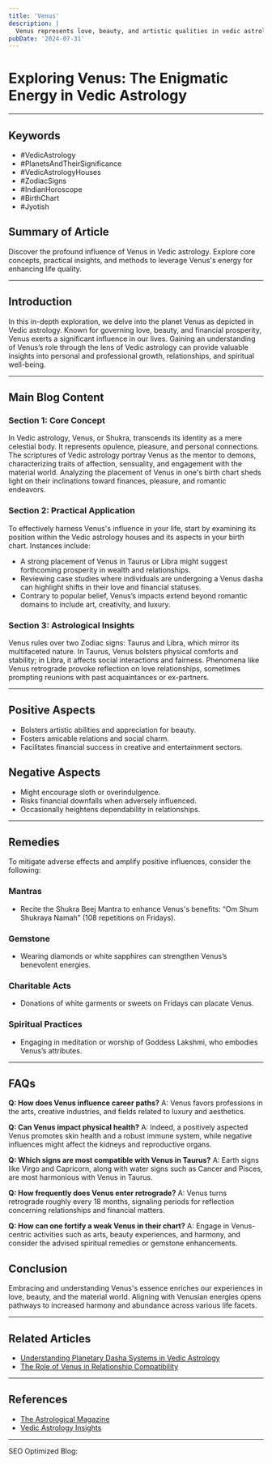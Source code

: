 ```yaml
---
title: 'Venus'
description: |
  Venus represents love, beauty, and artistic qualities in vedic astrology
pubDate: '2024-07-31'
---
```


# Exploring Venus: The Enigmatic Energy in Vedic Astrology

---

## Keywords
- #VedicAstrology
- #PlanetsAndTheirSignificance
- #VedicAstrologyHouses
- #ZodiacSigns
- #IndianHoroscope
- #BirthChart
- #Jyotish

## Summary of Article
Discover the profound influence of Venus in Vedic astrology. Explore core concepts, practical insights, and methods to leverage Venus's energy for enhancing life quality.

---

## Introduction
In this in-depth exploration, we delve into the planet Venus as depicted in Vedic astrology. Known for governing love, beauty, and financial prosperity, Venus exerts a significant influence in our lives. Gaining an understanding of Venus’s role through the lens of Vedic astrology can provide valuable insights into personal and professional growth, relationships, and spiritual well-being.

---

## Main Blog Content

### Section 1: Core Concept
In Vedic astrology, Venus, or Shukra, transcends its identity as a mere celestial body. It represents opulence, pleasure, and personal connections. The scriptures of Vedic astrology portray Venus as the mentor to demons, characterizing traits of affection, sensuality, and engagement with the material world. Analyzing the placement of Venus in one's birth chart sheds light on their inclinations toward finances, pleasure, and romantic endeavors.

### Section 2: Practical Application
To effectively harness Venus's influence in your life, start by examining its position within the Vedic astrology houses and its aspects in your birth chart. Instances include:
- A strong placement of Venus in Taurus or Libra might suggest forthcoming prosperity in wealth and relationships.
- Reviewing case studies where individuals are undergoing a Venus dasha can highlight shifts in their love and financial statuses.
- Contrary to popular belief, Venus’s impacts extend beyond romantic domains to include art, creativity, and luxury.

### Section 3: Astrological Insights
Venus rules over two Zodiac signs: Taurus and Libra, which mirror its multifaceted nature. In Taurus, Venus bolsters physical comforts and stability; in Libra, it affects social interactions and fairness. Phenomena like Venus retrograde provoke reflection on love relationships, sometimes prompting reunions with past acquaintances or ex-partners.

---

## Positive Aspects
- Bolsters artistic abilities and appreciation for beauty.
- Fosters amicable relations and social charm.
- Facilitates financial success in creative and entertainment sectors.

## Negative Aspects
- Might encourage sloth or overindulgence.
- Risks financial downfalls when adversely influenced.
- Occasionally heightens dependability in relationships.

---

## Remedies
To mitigate adverse effects and amplify positive influences, consider the following:

### Mantras 
- Recite the Shukra Beej Mantra to enhance Venus's benefits: “Om Shum Shukraya Namah” (108 repetitions on Fridays).

### Gemstone
- Wearing diamonds or white sapphires can strengthen Venus’s benevolent energies.

### Charitable Acts
- Donations of white garments or sweets on Fridays can placate Venus.

### Spiritual Practices
- Engaging in meditation or worship of Goddess Lakshmi, who embodies Venus’s attributes.

---

## FAQs
**Q: How does Venus influence career paths?**
A: Venus favors professions in the arts, creative industries, and fields related to luxury and aesthetics.

**Q: Can Venus impact physical health?**
A: Indeed, a positively aspected Venus promotes skin health and a robust immune system, while negative influences might affect the kidneys and reproductive organs.

**Q: Which signs are most compatible with Venus in Taurus?**
A: Earth signs like Virgo and Capricorn, along with water signs such as Cancer and Pisces, are most harmonious with Venus in Taurus.

**Q: How frequently does Venus enter retrograde?**
A: Venus turns retrograde roughly every 18 months, signaling periods for reflection concerning relationships and financial matters.

**Q: How can one fortify a weak Venus in their chart?**
A: Engage in Venus-centric activities such as arts, beauty experiences, and harmony, and consider the advised spiritual remedies or gemstone enhancements.

## Conclusion
Embracing and understanding Venus's essence enriches our experiences in love, beauty, and the material world. Aligning with Venusian energies opens pathways to increased harmony and abundance across various life facets.

---

## Related Articles
- [Understanding Planetary Dasha Systems in Vedic Astrology](#)
- [The Role of Venus in Relationship Compatibility](#)

---

## References
- [The Astrological Magazine](#)
- [Vedic Astrology Insights](#)

---

SEO Optimized Blog: